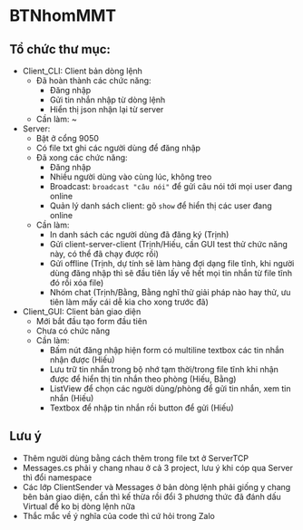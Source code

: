 # BTNhomMMT

## Tổ chức thư mục:

- Client_CLI: Client bản dòng lệnh
  - Đã hoàn thành các chức năng:
    - Đăng nhập
    - Gửi tin nhắn nhập từ dòng lệnh
    - Hiển thị json nhận lại từ server
  - Cần làm: ~
- Server:
  - Bật ở cổng 9050
  - Có file txt ghi các người dùng để đăng nhập
  - Đã xong các chức năng:
    - Đăng nhập
    - Nhiều người dùng vào cùng lúc, không treo
    - Broadcast: ``broadcast "câu nói"`` để gửi câu nói tới mọi user đang online
    - Quản lý danh sách client: gõ ``show`` để hiển thị các user đang online
  - Cần làm:
    - In danh sách các người dùng đã đăng ký (Trịnh)
    - Gửi client-server-client (Trịnh/Hiếu, cần GUI test thử chức năng này, có thể đã chạy được rồi)
    - Gửi offline (Trịnh, dự tính sẽ làm hàng đợi dạng file tĩnh, khi người dùng đăng nhập thì sẽ đầu tiên lấy về hết mọi tin nhắn từ file tĩnh đó rồi xóa file)
    - Nhóm chat (Trịnh/Bằng, Bằng nghĩ thử giải pháp nào hay thử, ưu tiên làm mấy cái dễ kia cho xong trước đã)
- Client_GUI: Client bản giao diện
  - Mới bắt đầu tạo form đầu tiên
  - Chưa có chức năng
  - Cần làm:
    - Bấm nút đăng nhập hiện form có multiline textbox các tin nhắn nhận được (Hiếu)
    - Lưu trữ tin nhắn trong bộ nhớ tạm thời/trong file tĩnh khi nhận được để hiển thị tin nhắn theo phòng (Hiếu, Bằng)
    - ListView để chọn các người dùng/phòng để gửi tin nhắn, xem tin nhắn (Hiếu)
    - Textbox để nhập tin nhắn rồi button để gửi (Hiếu)

## Lưu ý

- Thêm người dùng bằng cách thêm trong file txt ở ServerTCP
- Messages.cs phải y chang nhau ở cả 3 project, lưu ý khi cóp qua Server thì đổi namespace
- Các lớp ClientSender và Messages ở bản dòng lệnh phải giống y chang bên bản giao diện, cần thì kế thừa rồi đổi 3 phương thức đã đánh dấu Virtual để ko bị dòng lệnh nữa
- Thắc mắc về ý nghĩa của code thì cứ hỏi trong Zalo
